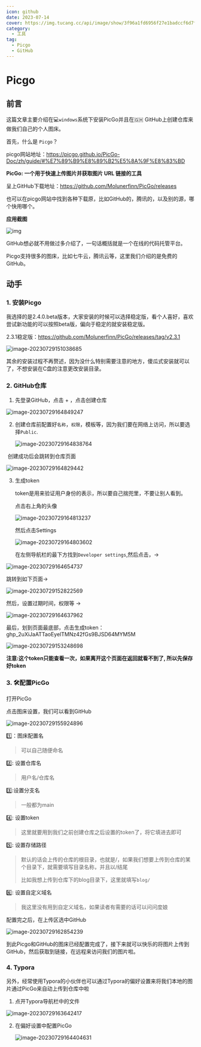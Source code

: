 ```yaml
---
icon: github
date: 2023-07-14
cover: https://img.tucang.cc/api/image/show/3f96a1fd6956f27e1badccf6d7f982e1
category:
  - 工具 
tag:
  - Picgo
  - GitHub
---
```


# Picgo

## 前言

这篇文章主要介绍在:computer:`windows`系统下安装PicGo并且在:ghana:  GitHub上创建仓库来做我们自己的个人图床。

首先，什么是 `Picgo`？

picgo网站地址：https://picgo.github.io/PicGo-Doc/zh/guide/#%E7%89%B9%E8%89%B2%E5%8A%9F%E8%83%BD

**PicGo: 一个用于快速上传图片并获取图片 URL 链接的工具**

呈上GitHub下载地址：https://github.com/Molunerfinn/PicGo/releases

也可以在picgo网站中找到各种下载原，比如GitHub的，腾讯的，以及别的源，哪个快用哪个。

**应用截图**

![img](https://raw.githubusercontent.com/Molunerfinn/test/master/picgo/picgo-2.0.gif)

GitHub想必就不用做过多介绍了，一句话概括就是一个在线的代码托管平台。

Picgo支持很多的图床，比如七牛云，腾讯云等，这里我们介绍的是免费的GitHub。

## 动手

### 1. 安装Picgo

我选择的是2.4.0.beta版本，大家安装的时候可以选择稳定版，看个人喜好，喜欢尝试新功能的可以按照beta版，偏向于稳定的就安装稳定版。

2.3.1稳定版：https://github.com/Molunerfinn/PicGo/releases/tag/v2.3.1

![image-20230729151038685](https://raw.githubusercontent.com/lianghexiang/picgo-picture/main/vuepressimage-20230729151038685.png)

其余的安装过程不再赘述，因为没什么特别需要注意的地方，傻瓜式安装就可以了，不想安装在C盘的注意更改安装目录。

### 2. GitHub仓库

1. 先登录GitHub，点击  + ，点击创建仓库

![image-20230729164849247](https://raw.githubusercontent.com/lianghexiang/picgo-picture/main/vuepressimage-20230729164849247.png)

2. 创建仓库前配置好`名称`，`权限`，模板等，因为我们要在网络上访问，所以要选择`Public`.

   ![image-20230729164838764](https://raw.githubusercontent.com/lianghexiang/picgo-picture/main/vuepressimage-20230729164838764.png)

   

​	创建成功后会跳转到仓库页面

![image-20230729164829442](https://raw.githubusercontent.com/lianghexiang/picgo-picture/main/vuepressimage-20230729164829442.png)

3. 生成token

   token是用来验证用户身份的表示，所以要自己揣兜里，不要让别人看到。

   点击右上角的头像

   ![image-20230729164813237](https://raw.githubusercontent.com/lianghexiang/picgo-picture/main/vuepressimage-20230729164813237.png)

   然后点击Settings

   ![image-20230729164803602](https://raw.githubusercontent.com/lianghexiang/picgo-picture/main/vuepressimage-20230729164803602.png)

   在左侧导航栏的最下方找到`Developer settings`,然后点击，->

![image-20230729164654737](https://raw.githubusercontent.com/lianghexiang/picgo-picture/main/vuepressimage-20230729164654737.png)

跳转到如下页面->

![image-20230729152822569](https://raw.githubusercontent.com/lianghexiang/picgo-picture/main/vuepressimage-20230729152822569.png)

然后，设置过期时间，权限等 ->

![image-20230729164637962](https://raw.githubusercontent.com/lianghexiang/picgo-picture/main/vuepressimage-20230729164637962.png)

最后，划到页面最底部，点击生成token：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

![image-20230729153248698](https://raw.githubusercontent.com/lianghexiang/picgo-picture/main/vuepressimage-20230729153248698.png)

**注意:这个token只能查看一次，如果离开这个页面在返回就看不到了, 所以先保存好token**



### 3.  :hammer_and_wrench:配置PicGo

打开PicGo

点击图床设置，我们可以看到GitHub

![image-20230729155924896](https://raw.githubusercontent.com/lianghexiang/picgo-picture/main/vuepressimage-20230729155924896.png)

:one:：图床配置名

> 可以自己随便命名

:two:: 设置仓库名

> 用户名/仓库名

:three::设置分支名

> 一般都为main

:four:: 设置token

> 这里就要用到我们之前创建仓库之后设置的token了，将它填进去即可

:five:: 设置存储路径

> 默认的话会上传的仓库的根目录，也就是/，如果我们想要上传到仓库的某个目录下，就需要填写目录名称，并且以/结尾
>
> 比如我想上传到仓库下的blog目录下，这里就填写`blog/`

:six:: 设置自定义域名

> 我这里没有用到自定义域名，如果读者有需要的话可以问问度娘

配置完之后，在上传区选中GitHub

![image-20230729162854239](https://raw.githubusercontent.com/lianghexiang/picgo-picture/main/vuepressimage-20230729162854239.png)

到此Picgo和GitHub的图床已经配置完成了，接下来就可以快乐的将图片上传到GitHub，然后获取到链接，在远程来访问我们的图片啦。



### 4. Typora

另外，经常使用Typora的小伙伴也可以通过Typora的偏好设置来将我们本地的图片通过PicGo来自动上传到仓库中啦

1. 点开Typora导航栏中的文件

![image-20230729163642417](https://raw.githubusercontent.com/lianghexiang/picgo-picture/main/vuepressimage-20230729163642417.png)

2. 在偏好设置中配置PicGo

   ![image-20230729164404631](https://raw.githubusercontent.com/lianghexiang/picgo-picture/main/vuepressimage-20230729164404631.png)

